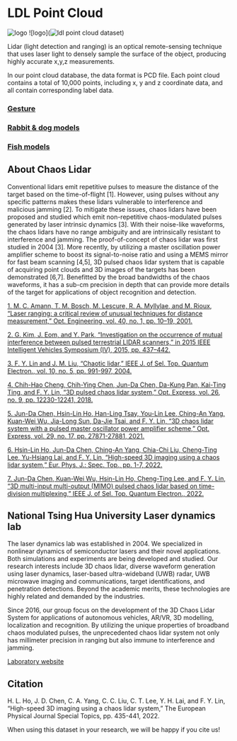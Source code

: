 # LDL Point Cloud
![logo](https://user-images.githubusercontent.com/82630423/158313826-f1db3e85-b836-4aa8-a909-75112c4bf65f.jpg)
![logo](![ldl point cloud dataset](https://user-images.githubusercontent.com/82630423/211259403-3c6397ab-5f54-40cd-8662-1452375a8b85.png))

Lidar (light detection and ranging) is an optical remote-sensing technique that uses laser light to densely sample the surface of the object, producing highly accurate x,y,z measurements. 

In our point cloud database, the data format is PCD file. Each point cloud contains a total of 10,000 points, including x, y and z coordinate data, and all contain corresponding label data.

### [Gesture](https://github.com/MengJui/LDL-Point-Cloud/blob/main/Point%20cloud%20database%20-%20Gesture.md)

### [Rabbit & dog models](https://github.com/MengJui/LDL-Point-Cloud/blob/main/Point%20cloud%20database%20-%203D%20Object.md)

### [Fish models](https://github.com/MengJui/LDL-Point-Cloud/blob/main/Point%20cloud%20database%20-%20Gesture.md)

## About Chaos Lidar 

  Conventional lidars emit repetitive pulses to measure the distance of the target based on the time-of-flight [1]. However, using pulses without any specific patterns makes these lidars vulnerable to interference and malicious jamming [2]. To mitigate these issues, chaos lidars have been proposed and studied which emit non-repetitive chaos-modulated pulses generated by laser intrinsic dynamics [3]. With their noise-like waveforms, the chaos lidars have no range ambiguity and are intrinsically resistant to interference and jamming. The proof-of-concept of chaos lidar was first studied in 2004 [3]. More recently, by utilizing a master oscillation power amplifier scheme to boost its signal-to-noise ratio and using a MEMS mirror for fast beam scanning [4,5], 3D pulsed chaos lidar system that is capable of acquiring point clouds and 3D images of the targets has been demonstrated [6,7]. Benefitted by the broad bandwidths of the chaos waveforms, it has a sub-cm precision in depth that can provide more details of the target for applications of object recognition and detection.

[1.	M. C. Amann, T. M. Bosch, M. Lescure, R. A. Myllylae, and M. Rioux, “Laser ranging: a critical review of unusual techniques for distance measurement,” Opt. Engineering, vol. 40, no. 1, pp. 10–19, 2001.](https://www.spiedigitallibrary.org/journals/optical-engineering/volume-40/issue-01/0000/Laser-ranging--a-critical-review-of-unusual-techniques-for/10.1117/1.1330700.full)

[2.	G. Kim, J. Eom, and Y. Park, “Investigation on the occurrence of mutual interference between pulsed terrestrial LIDAR scanners,” in 2015 IEEE Intelligent Vehicles Symposium (IV), 2015, pp. 437–442.](https://ieeexplore.ieee.org/abstract/document/7225724)

[3.	F. Y. Lin and J. M. Liu, “Chaotic lidar,” IEEE J. of Sel. Top. Quantum Electron., vol. 10, no. 5, pp. 991-997, 2004.](https://ieeexplore.ieee.org/abstract/document/6205601/authors#authors)

[4.	Chih-Hao Cheng, Chih-Ying Chen, Jun-Da Chen, Da-Kung Pan, Kai-Ting Ting, and F. Y. Lin, “3D pulsed chaos lidar system,” Opt. Express, vol. 26, no. 9, pp. 12230-12241, 2018.](https://opg.optica.org/oe/fulltext.cfm?uri=oe-26-9-12230&id=385964)

[5.	Jun-Da Chen, Hsin-Lin Ho, Han-Ling Tsay, You-Lin Lee, Ching-An Yang, Kuan-Wei Wu, Jia-Long Sun, Da-Jie Tsai, and F. Y. Lin, “3D chaos lidar system with a pulsed master oscillator power amplifier scheme,” Opt. Express, vol. 29, no. 17, pp. 27871-27881, 2021.](https://opg.optica.org/oe/fulltext.cfm?uri=oe-29-17-27871&id=456970)

[6.	Hsin-Lin Ho, Jun-Da Chen, Ching-An Yang, Chia-Chi Liu, Cheng-Ting Lee, Yu-Hsiang Lai, and F. Y. Lin, “High-speed 3D imaging using a chaos lidar system,” Eur. Phys. J.: Spec. Top., pp. 1-7, 2022.](https://link.springer.com/article/10.1140/epjs/s11734-021-00410-8)

[7.	Jun-Da Chen, Kuan-Wei Wu, Hsin-Lin Ho, Cheng-Ting Lee, and F. Y. Lin, “3D multi-input multi-output (MIMO) pulsed chaos lidar based on time-division multiplexing,” IEEE J. of Sel. Top. Quantum Electron., 2022. ](https://ieeexplore.ieee.org/abstract/document/9712361)

## National Tsing Hua University Laser dynamics lab

The laser dynamics lab was established in 2004. We specialized in nonlinear dynamics of semiconductor lasers and their novel applications. Both simulations and experiments are being developed and studied. Our research interests include 3D chaos lidar, diverse waveform generation using laser dynamics, laser-based ultra-wideband (UWB) radar, UWB microwave imaging and communications, target identifications, and penetration detections. Beyond the academic merits, these technologies are highly related and demanded by the industries.

Since 2016, our group focus on the development of the 3D Chaos Lidar System for applications of autonomous vehicles, AR/VR, 3D modelling, localization and recognition. By utilizing the unique properties of broadband chaos modulated pulses, the unprecedented chaos lidar system not only has millimeter precision in ranging but also immune to interference and jamming.

[Laboratory website](https://sites.google.com/gapp.nthu.edu.tw/laserdynamicslab/home?fbclid=IwAR2nqJDHTRwgsafg7JWw__DIOk5NaI-2SwloBHel0wMdsnctNaspWk36aOc)

## Citation

H. L. Ho, J. D. Chen, C. A. Yang, C. C. Liu, C. T. Lee, Y. H. Lai, and F. Y. Lin, “High-speed 3D imaging using a chaos lidar system,”  The European Physical Journal Special Topics, pp. 435-441, 2022.

When using this dataset in your research, we will be happy if you cite us! 
